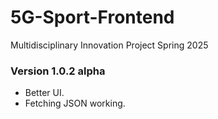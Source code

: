 # 5G-Sport-Frontend
Multidisciplinary Innovation Project Spring 2025

### Version 1.0.2 alpha
- Better UI.
- Fetching JSON working.